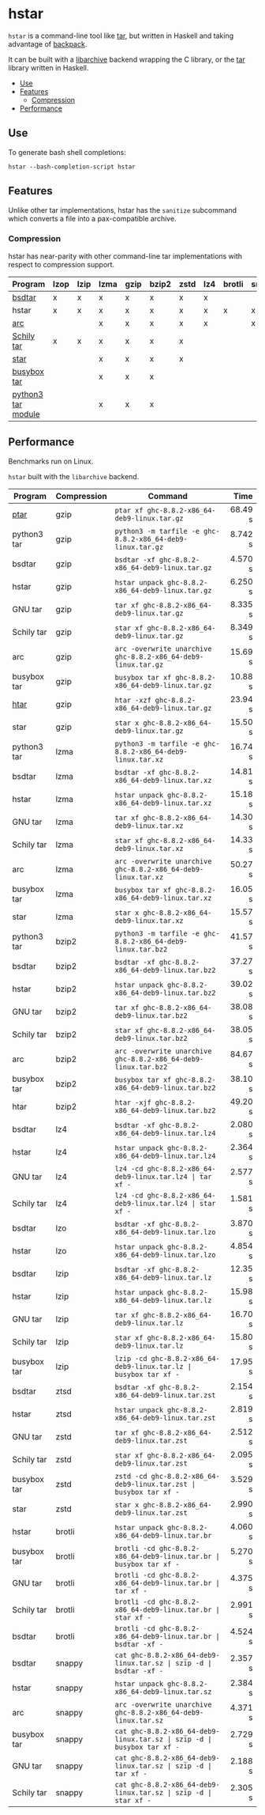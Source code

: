 # hstar

`hstar` is a command-line tool like [tar](https://www.gnu.org/software/tar/),
but written in Haskell and taking advantage of
[backpack](http://blog.ezyang.com/category/haskell/backpack/).

It can be built with
a [libarchive](http://hackage.haskell.org/package/libarchive) backend wrapping
the C library, or the [tar](http://hackage.haskell.org/package/tar) library
written in Haskell.

- [Use](#use)
- [Features](#features)
  - [Compression](#compression)
- [Performance](#performance)

## Use

To generate bash shell completions:

```
hstar --bash-completion-script hstar
```

## Features

Unlike other tar implementations, hstar has the `sanitize` subcommand which
converts a file into a pax-compatible archive.

### Compression

hstar has near-parity with other command-line tar implementations with respect
to compression support.

| Program | lzop | lzip | lzma | gzip | bzip2 | zstd | lz4 | brotli | snappy | lrzip |
| ------- | ---- | ---- | ---- | ---- | ----- | ---- | --- | ------ | ------ | ----- |
| [bsdtar](http://libarchive.org/) | x | x | x | x | x | x | x | | | x |
| hstar | x | x | x | x | x | x | x | x | x | |
| [arc](https://github.com/mholt/archiver) | | | x | x | x | x | x | | x | |
| [Schily tar](http://cdrtools.sourceforge.net/private/star.html) | x | x | x | x | x | x | | | | |
| [star](https://crates.io/crates/star) | | | x | x | x | x | | | |
| [busybox tar](https://www.busybox.net/) | | | x | x | x | | | | | |
| [python3 tar module](https://docs.python.org/3/library/tarfile.html#command-line-interface) | | | x | x | x | | | | | |

## Performance

Benchmarks run on Linux.

`hstar` built with the `libarchive` backend.

| Program | Compression | Command | Time |
| ------- | ----------- | ------- | ---: |
| [ptar](https://perldoc.perl.org/ptar.html) | gzip | `ptar xf ghc-8.8.2-x86_64-deb9-linux.tar.gz` | 68.49 s |
| python3 tar | gzip | `python3 -m tarfile -e ghc-8.8.2-x86_64-deb9-linux.tar.gz` | 8.742 s |
| bsdtar | gzip | `bsdtar -xf ghc-8.8.2-x86_64-deb9-linux.tar.gz` | 4.570 s |
| hstar | gzip | `hstar unpack ghc-8.8.2-x86_64-deb9-linux.tar.gz` | 6.250 s |
| GNU tar | gzip | `tar xf ghc-8.8.2-x86_64-deb9-linux.tar.gz` | 8.335 s |
| Schily tar | gzip | `star xf ghc-8.8.2-x86_64-deb9-linux.tar.gz` | 8.349 s |
| arc | gzip | `arc -overwrite unarchive ghc-8.8.2-x86_64-deb9-linux.tar.gz` | 15.69 s |
| busybox tar | gzip | `busybox tar xf ghc-8.8.2-x86_64-deb9-linux.tar.gz` | 10.88 s |
| [htar](http://hackage.haskell.org/package/htar) | gzip | `htar -xzf ghc-8.8.2-x86_64-deb9-linux.tar.gz` | 23.94 s |
| star | gzip | `star x ghc-8.8.2-x86_64-deb9-linux.tar.gz` | 15.50 s |
| python3 tar | lzma | `python3 -m tarfile -e ghc-8.8.2-x86_64-deb9-linux.tar.xz` | 16.74 s |
| bsdtar | lzma | `bsdtar -xf ghc-8.8.2-x86_64-deb9-linux.tar.xz` | 14.81 s |
| hstar | lzma | `hstar unpack ghc-8.8.2-x86_64-deb9-linux.tar.xz` | 15.18 s |
| GNU tar | lzma | `tar xf ghc-8.8.2-x86_64-deb9-linux.tar.xz` | 14.30 s |
| Schily tar | lzma | `star xf ghc-8.8.2-x86_64-deb9-linux.tar.xz` | 14.33 s |
| arc | lzma | `arc -overwrite unarchive ghc-8.8.2-x86_64-deb9-linux.tar.xz` | 50.27 s |
| busybox tar | lzma | `busybox tar xf ghc-8.8.2-x86_64-deb9-linux.tar.xz` | 16.05 s |
| star | lzma | `star x ghc-8.8.2-x86_64-deb9-linux.tar.xz` | 15.57 s |
| python3 tar | bzip2 | `python3 -m tarfile -e ghc-8.8.2-x86_64-deb9-linux.tar.bz2` | 41.57 s |
| bsdtar | bzip2 | `bsdtar -xf ghc-8.8.2-x86_64-deb9-linux.tar.bz2` | 37.27 s |
| hstar | bzip2 | `hstar unpack ghc-8.8.2-x86_64-deb9-linux.tar.bz2` | 39.02 s |
| GNU tar | bzip2 | `tar xf ghc-8.8.2-x86_64-deb9-linux.tar.bz2` | 38.08 s |
| Schily tar | bzip2 | `star xf ghc-8.8.2-x86_64-deb9-linux.tar.bz2` | 38.05 s |
| arc | bzip2 | `arc -overwrite unarchive ghc-8.8.2-x86_64-deb9-linux.tar.bz2` | 84.67 s |
| busybox tar | bzip2 | `busybox tar xf ghc-8.8.2-x86_64-deb9-linux.tar.bz2` | 38.10 s |
| htar | bzip2 | `htar -xjf ghc-8.8.2-x86_64-deb9-linux.tar.bz2` | 49.20 s |
| bsdtar | lz4 | `bsdtar -xf ghc-8.8.2-x86_64-deb9-linux.tar.lz4` | 2.080 s |
| hstar | lz4 | `hstar unpack ghc-8.8.2-x86_64-deb9-linux.tar.lz4` | 2.364 s |
| GNU tar | lz4 | `lz4 -cd ghc-8.8.2-x86_64-deb9-linux.tar.lz4 \| tar xf -` | 2.577 s |
| Schily tar | lz4 | `lz4 -cd ghc-8.8.2-x86_64-deb9-linux.tar.lz4 \| star xf -` | 1.581 s |
| bsdtar | lzo | `bsdtar -xf ghc-8.8.2-x86_64-deb9-linux.tar.lzo` | 3.870 s |
| hstar | lzo | `hstar unpack ghc-8.8.2-x86_64-deb9-linux.tar.lzo` | 4.854 s |
| bsdtar | lzip | `bsdtar -xf ghc-8.8.2-x86_64-deb9-linux.tar.lz` | 12.35 s |
| hstar | lzip | `hstar unpack ghc-8.8.2-x86_64-deb9-linux.tar.lz` | 15.98 s |
| GNU tar | lzip | `tar xf ghc-8.8.2-x86_64-deb9-linux.tar.lz` | 16.70 s |
| Schily tar | lzip | `star xf ghc-8.8.2-x86_64-deb9-linux.tar.lz` | 15.80 s |
| busybox tar | lzip | `lzip -cd ghc-8.8.2-x86_64-deb9-linux.tar.lz \| busybox tar xf -` | 17.95 s |
| bsdtar | ztsd | `bsdtar -xf ghc-8.8.2-x86_64-deb9-linux.tar.zst` | 2.154 s |
| hstar | ztsd | `hstar unpack ghc-8.8.2-x86_64-deb9-linux.tar.zst` | 2.819 s |
| GNU tar | zstd | `tar xf ghc-8.8.2-x86_64-deb9-linux.tar.zst` | 2.512 s |
| Schily tar | zstd | `star xf ghc-8.8.2-x86_64-deb9-linux.tar.zst` | 2.095 s |
| busybox tar | zstd | `zstd -cd ghc-8.8.2-x86_64-deb9-linux.tar.zst \| busybox tar xf -` | 3.529 s |
| star | zstd | `star x ghc-8.8.2-x86_64-deb9-linux.tar.zst` | 2.990 s |
| hstar | brotli | `hstar unpack ghc-8.8.2-x86_64-deb9-linux.tar.br` | 4.060 s |
| busybox tar | brotli | `brotli -cd ghc-8.8.2-x86_64-deb9-linux.tar.br \| busybox tar xf -` | 5.270 s |
| GNU tar | brotli | `brotli -cd ghc-8.8.2-x86_64-deb9-linux.tar.br \| tar xf -` | 4.375 s |
| Schily tar | brotli | `brotli -cd ghc-8.8.2-x86_64-deb9-linux.tar.br \| star xf -` | 2.991 s |
| bsdtar | brotli | `brotli -cd ghc-8.8.2-x86_64-deb9-linux.tar.br \| bsdtar -xf -` | 4.524 s |
| bsdtar | snappy | `cat ghc-8.8.2-x86_64-deb9-linux.tar.sz \| szip -d \| bsdtar -xf -` | 2.357 s |
| hstar | snappy | `hstar unpack ghc-8.8.2-x86_64-deb9-linux.tar.sz` | 2.384 s |
| arc | snappy | `arc -overwrite unarchive ghc-8.8.2-x86_64-deb9-linux.tar.sz` | 4.371 s |
| busybox tar | snappy | `cat ghc-8.8.2-x86_64-deb9-linux.tar.sz \| szip -d \| busybox tar xf -` | 2.729 s |
| GNU tar | snappy | `cat ghc-8.8.2-x86_64-deb9-linux.tar.sz \| szip -d \| tar xf -` | 2.188 s |
| Schily tar | snappy | `cat ghc-8.8.2-x86_64-deb9-linux.tar.sz \| szip -d \| star xf -` | 2.305 s |
